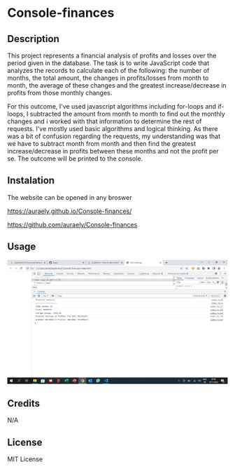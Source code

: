 # Console-finances

## Description

This project represents a financial analysis of profits and losses over the period given in the database. The task is to write JavaScript code that analyzes the records to calculate each of the following: the number of months, the total amount, the changes in profits/losses from month to month, the average of these changes and the greatest increase/decrease in profits from those monthly changes.

For this outcome, I've used javascript algorithms including for-loops and if-loops, I subtracted the amount from month to month to find out the monthly changes and i worked with that information to determine the rest of requests. I've mostly used basic algorithms and logical thinking. As there was a bit of confusion regarding the requests, my understanding was that we have to subtract month from month and then find the greatest increase/decrease in profits between these months and not the profit per se.  The outcome will be printed to the console.

## Instalation
The website can be opened in any broswer

https://auraely.github.io/Console-finances/

https://github.com/auraely/Console-finances


## Usage

![Alt text](images/screenshot.png)



## Credits

   N/A

## License

  MIT License

